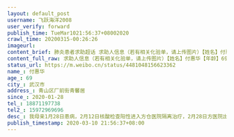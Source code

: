 ```yaml
---
layout: default_post
username: 飞跃海洋2008
user_verify: forward
publish_time: TueMar1021:56:37+08002020
crawl_time: 20200315-00:26:26
imageurl: 
content_brief: 肺炎患者求助超话 求助人信息（若有相关化验单，请上传图片）【姓名】付惠华【年龄】69【所在城市】武汉市【所在小区、社区】青山区厂前街青馨居【患病时间】2020-01-28【联系方式】●●●【其他紧急联系人】●●●【病情描述】我母亲1月28日患病，2月12日核酸检查阳性进入方仓 ...全文
content_full_raw: 求助人信息（若有相关化验单，请上传图片）【姓名】付惠华【年龄】69【所在城市】武汉市【所在小区、社区】青山区厂前街青馨居【患病时间】2020-01-28【联系方式】●●●【其他紧急联系人】●●●【病情描述】我母亲1月28日患病，2月12日核酸检查阳性进入方仓医院隔离治疗，2月28日方医院出院，现在宾馆隔离核酸检查3次阴性。这几天病情加重浑身无力吃不下饭疼痛难忍晚上睡不着觉。今天隔离点的医生带我母亲自费到青山区普仁医院看病检查ST显示肺部感染和胆有炎症，新冠性肺炎还没有好，因普仁医院不是定点医院不收住院要我们到定点医院赶快住院治疗也没有开任何药。隔离点上报防疫指挥部，指挥部领导指示要求赶快送到定点医院住院治疗，隔离点医生又把我母亲送到定点医院武汉市九医院，九医院说核酸阴性不收住院达不到住院治疗的标准。现在我母亲浑身无力呼吸困难，隔离点的医生也很无奈也怕出问题，但是医生也没有办法只能回隔离点。现在求助大家希望我母亲尽快住院治疗，我们全家都很担心。
status_url: https://m.weibo.cn/status/4481048156623362
name_: 付惠华
age_: 69
city_: 武汉市
address_: 青山区厂前街青馨居
since_: 2020-01-28
tel_: 18871197738
tel2_: 15972969696
desc_: 我母亲1月28日患病，2月12日核酸检查阳性进入方仓医院隔离治疗，2月28日方医院出院，现在宾馆隔离核酸检查3次阴性。这几天病情加重浑身无力吃不下饭疼痛难忍晚上睡不着觉。今天隔离点的医生带我母亲自费到青山区普仁医院看病检查ST显示肺部感染和胆有炎症，新冠性肺炎还没有好，因普仁医院不是定点医院不收住院要我们到定点医院赶快住院治疗也没有开任何药。隔离点上报防疫指挥部，指挥部领导指示要求赶快送到定点医院住院治疗，隔离点医生又把我母亲送到定点医院武汉市九医院，九医院说核酸阴性不收住院达不到住院治疗的标准。现在我母亲浑身无力呼吸困难，隔离点的医生也很无奈也怕出问题，但是医生也没有办法只能回隔离点。现在求助大家希望我母亲尽快住院治疗，我们全家都很担心。
publish_timestamp: 2020-03-10 21:56:37+08:00
---
```

